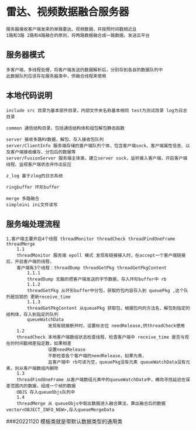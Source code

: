 # 雷达、视频数据融合服务器
    服务器接收客户端发来的单路雷达、视频数据，并按照时间戳相近且
    1路和3路 2路和4路融合的原则，将两路数据融合成一路数据。发送云平台
    
## 服务器模式
    多客户端，多线程处理，将客户端发送的数据解析后，分别存到各自的数据队列中
    此数据队列应该存在服务器类中，供融合线程来使用

## 本地代码说明
    include src 目录为基本部件目录，内部文件夹名称基本相同 test为测试目录 log为日志目录
    
    common 通信结构目录，包括通信结构体和组包解包静态函数
    
    server 接收多路RV数据，解包、存入接收包队列
    server/ClientInfo 服务端存储的客户端队列个体，包含客户端sock、客户端属性信息、以及客户端接收缓存、分包后的数据等
    server/FusionServer 服务端主体类，建立server sock，监听接入客户端，开启客户端线程、监视客户端状态并作出反应
    
    z_log 基于zlog的日志系统
    
    ringbuffer 环形buffer

    merge 多路融合
    simpleini ini文件读写
    
## 服务端处理流程
    1.客户端主要开启4个线程 threadMonitor threadCheck threadFindOneFrame threadMerge
        1.1
        threadMonitor 服务端 epoll 模式 发现有链接接入时，在accept一个客户端链接后，开启客户端的线程，
        客户端有3个线程：threadDump threadGetPkg threadGetPkgContent
            1.1.1
            threadDump 无脑的把客户端发送的字节数据，存入环形buffer中 rb
            1.1.2
            threadGetPkg 从环形buffer中分包，获取的包内容存入到 queuePkg ,这个队列是加锁的 更新receive_time
            1.1.3
            threadGetPkgContent 从queuePkg 获取包，根据包内的方法名，解包到指定的结构体，存入到指定的队列
            queueWatchData
                    发现有链接断开时，设置标志位 needRelease,供threadCheck使用
        1.2
        threadCheck 本地客户端数组状态检查线程，检查客户端中 receive_time 是否与现在的时间戳相差指定数，如果相差
                    设置needRelease
                    不断检查各个客户端的needRelease，如果为真，
                    且客户端中 rb可读为空，queuePkg没有元素 queueWatchData没有元素，则从客户端数组内删除
        1.3
        threadFindOneFrame 从客户端数组元素中的queueWatchData中，横向寻找延迟在误差范围内的数据，组成一个帧的数据
        OBJS 存入queueObjs队列中
        1.4
        threadMerge 从 queueObjs中取出数据进入融合算法，算出融合后的数据vector<OBJECT_INFO_NEW>,存入queueMergeData
        
###20221120 
    模板类就是带默认数据类型的通用类